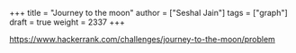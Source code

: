 +++
title = "Journey to the moon"
author = ["Seshal Jain"]
tags = ["graph"]
draft = true
weight = 2337
+++

<https://www.hackerrank.com/challenges/journey-to-the-moon/problem>

